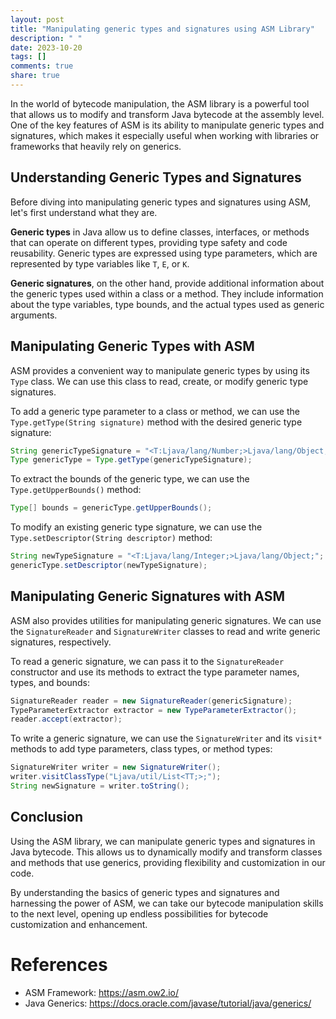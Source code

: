 ```yaml
---
layout: post
title: "Manipulating generic types and signatures using ASM Library"
description: " "
date: 2023-10-20
tags: []
comments: true
share: true
---
```


In the world of bytecode manipulation, the ASM library is a powerful tool that allows us to modify and transform Java bytecode at the assembly level. One of the key features of ASM is its ability to manipulate generic types and signatures, which makes it especially useful when working with libraries or frameworks that heavily rely on generics.

## Understanding Generic Types and Signatures

Before diving into manipulating generic types and signatures using ASM, let's first understand what they are.

**Generic types** in Java allow us to define classes, interfaces, or methods that can operate on different types, providing type safety and code reusability. Generic types are expressed using type parameters, which are represented by type variables like `T`, `E`, or `K`.

**Generic signatures**, on the other hand, provide additional information about the generic types used within a class or a method. They include information about the type variables, type bounds, and the actual types used as generic arguments.

## Manipulating Generic Types with ASM

ASM provides a convenient way to manipulate generic types by using its `Type` class. We can use this class to read, create, or modify generic type signatures.

To add a generic type parameter to a class or method, we can use the `Type.getType(String signature)` method with the desired generic type signature:

```java
String genericTypeSignature = "<T:Ljava/lang/Number;>Ljava/lang/Object;";
Type genericType = Type.getType(genericTypeSignature);
```

To extract the bounds of the generic type, we can use the `Type.getUpperBounds()` method:

```java
Type[] bounds = genericType.getUpperBounds();
```

To modify an existing generic type signature, we can use the `Type.setDescriptor(String descriptor)` method:

```java
String newTypeSignature = "<T:Ljava/lang/Integer;>Ljava/lang/Object;";
genericType.setDescriptor(newTypeSignature);
```

## Manipulating Generic Signatures with ASM

ASM also provides utilities for manipulating generic signatures. We can use the `SignatureReader` and `SignatureWriter` classes to read and write generic signatures, respectively.

To read a generic signature, we can pass it to the `SignatureReader` constructor and use its methods to extract the type parameter names, types, and bounds:

```java
SignatureReader reader = new SignatureReader(genericSignature);
TypeParameterExtractor extractor = new TypeParameterExtractor();
reader.accept(extractor);
```

To write a generic signature, we can use the `SignatureWriter` and its `visit*` methods to add type parameters, class types, or method types:

```java
SignatureWriter writer = new SignatureWriter();
writer.visitClassType("Ljava/util/List<TT;>;");
String newSignature = writer.toString();
```

## Conclusion

Using the ASM library, we can manipulate generic types and signatures in Java bytecode. This allows us to dynamically modify and transform classes and methods that use generics, providing flexibility and customization in our code.

By understanding the basics of generic types and signatures and harnessing the power of ASM, we can take our bytecode manipulation skills to the next level, opening up endless possibilities for bytecode customization and enhancement.

# References

- ASM Framework: https://asm.ow2.io/
- Java Generics: https://docs.oracle.com/javase/tutorial/java/generics/